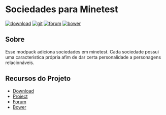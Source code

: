 # Sociedades para Minetest

[![download](https://img.shields.io/github/tag/BrunoMine/sociedades.svg?style=flat-square&label=release)](https://github.com/BrunoMine/sociedades/archive/master.zip)
[![git](https://img.shields.io/badge/git-project-green.svg?style=flat-square)](https://github.com/BrunoMine/sociedades)
[![forum](https://img.shields.io/badge/minetest-mod-green.svg?style=flat-square)](https://forum.minetest.net/viewtopic.php?f=9&t=15382)
[![bower](https://img.shields.io/badge/bower-mod-green.svg?style=flat-square)](https://minetest-bower.herokuapp.com/mods/sociedades)


## Sobre
Esse modpack adiciona sociedades em minetest.
Cada sociedade possui uma caracteristica própria afim de dar certa personalidade a personagens relacionáveis.


## Recursos do Projeto

* [Download](https://github.com/BrunoMine/sociedades/archive/master.zip)
* [Project](https://github.com/BrunoMine/sociedades)
* [Forum](https://forum.minetest.net/viewtopic.php?f=9&t=15382)
* [Bower](https://minetest-bower.herokuapp.com/mods/sociedades)
